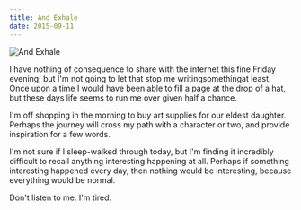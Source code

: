 ```yaml
---
title: And Exhale
date: 2015-09-11
---
```


![And Exhale](https://source.unsplash.com/4v9Kk01mEbY/1600x900)

I have nothing of consequence to share with the internet this fine Friday evening, but I'm not going to let that stop me writingsomethingat least. Once upon a time I would have been able to fill a page at the drop of a hat, but these days life seems to run me over given half a chance.

I'm off shopping in the morning to buy art supplies for our eldest daughter. Perhaps the journey will cross my path with a character or two, and provide inspiration for a few words.

I'm not sure if I sleep-walked through today, but I'm finding it incredibly difficult to recall anything interesting happening at all. Perhaps if something interesting happened every day, then nothing would be interesting, because everything would be normal.

Don't listen to me. I'm tired.